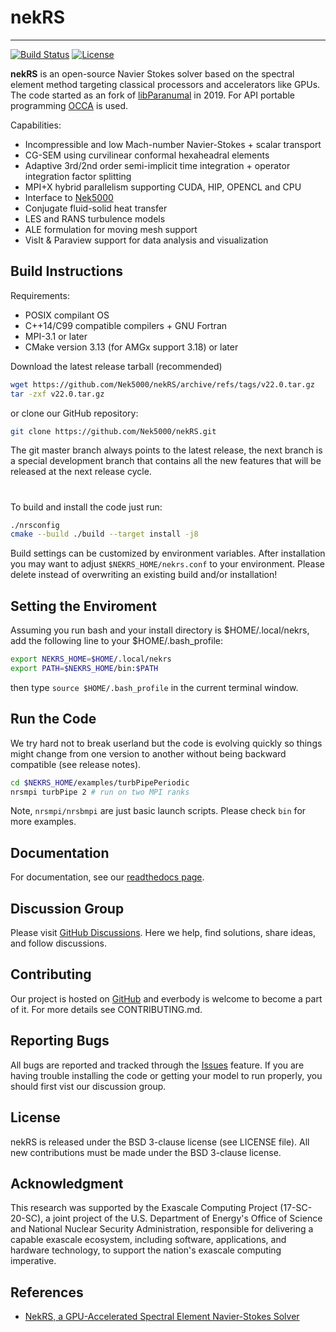 # nekRS

-----------------

[![Build Status](https://travis-ci.com/Nek5000/nekRS.svg?branch=master)](https://travis-ci.com/Nek5000/nekRS)
[![License](https://img.shields.io/badge/License-BSD%203--Clause-orange.svg)](https://opensource.org/licenses/BSD-3-Clause)

**nekRS** is an open-source Navier Stokes solver based on the spectral element method targeting classical processors and accelerators like GPUs. The code started as an fork of [libParanumal](https://github.com/paranumal/libparanumal) in 2019. For API portable programming [OCCA](https://github.com/libocca/occa) is used.  

Capabilities:

* Incompressible and low Mach-number Navier-Stokes + scalar transport 
* CG-SEM using curvilinear conformal hexaheadral elements 
* Adaptive 3rd/2nd order semi-implicit time integration + operator integration factor splitting
* MPI+X hybrid parallelism supporting CUDA, HIP, OPENCL and CPU
* Interface to [Nek5000](https://github.com/Nek5000/Nek5000) 
* Conjugate fluid-solid heat transfer
* LES and RANS turbulence models
* ALE formulation for moving mesh support
* VisIt & Paraview support for data analysis and visualization

## Build Instructions

Requirements:
* POSIX compilant OS
* C++14/C99 compatible compilers + GNU Fortran
* MPI-3.1 or later
* CMake version 3.13 (for AMGx support 3.18) or later 

Download the latest release tarball (recommended)

```sh
wget https://github.com/Nek5000/nekRS/archive/refs/tags/v22.0.tar.gz 
tar -zxf v22.0.tar.gz 
```

or clone our GitHub repository:

```sh
git clone https://github.com/Nek5000/nekRS.git
```
The git master branch always points to the latest release, the next branch
is a special development branch that contains all the new features that will be released at the next release cycle.

#
To build and install the code just run:

```sh
./nrsconfig
cmake --build ./build --target install -j8
```
Build settings can be customized by environment variables. 
After installation you may want to adjust `$NEKRS_HOME/nekrs.conf` to your environment.
Please delete instead of overwriting an existing build and/or installation!

## Setting the Enviroment

Assuming you run bash and your install directory is $HOME/.local/nekrs, 
add the following line to your $HOME/.bash_profile:

```sh
export NEKRS_HOME=$HOME/.local/nekrs
export PATH=$NEKRS_HOME/bin:$PATH
```
then type `source $HOME/.bash_profile` in the current terminal window. 

## Run the Code

We try hard not to break userland but the code is evolving quickly so things might change from one version to another without being backward compatible (see release notes). 

```sh
cd $NEKRS_HOME/examples/turbPipePeriodic
nrsmpi turbPipe 2 # run on two MPI ranks
```
Note, `nrsmpi/nrsbmpi` are just basic launch scripts. Please check `bin` for more examples.

## Documentation 
For documentation, see our [readthedocs page](https://nekrs.readthedocs.io/en/latest/).

## Discussion Group
Please visit [GitHub Discussions](https://github.com/Nek5000/nekRS/discussions). Here we help, find solutions, share ideas, and follow discussions.

## Contributing
Our project is hosted on [GitHub](https://github.com/Nek5000/nekRS) and everbody is welcome to become a part of it.
For more details see CONTRIBUTING.md.

## Reporting Bugs
All bugs are reported and tracked through the [Issues](https://github.com/Nek5000/nekRS/issues) feature. If you are having trouble installing the code or getting your model to run properly, you should first vist our discussion group.

## License
nekRS is released under the BSD 3-clause license (see LICENSE file). 
All new contributions must be made under the BSD 3-clause license.

## Acknowledgment
This research was supported by the Exascale Computing Project (17-SC-20-SC), 
a joint project of the U.S. Department of Energy's Office of Science and National Nuclear Security 
Administration, responsible for delivering a capable exascale ecosystem, including software, 
applications, and hardware technology, to support the nation's exascale computing imperative.

## References
* [NekRS, a GPU-Accelerated Spectral Element Navier-Stokes Solver](https://arxiv.org/abs/2104.05829) 
